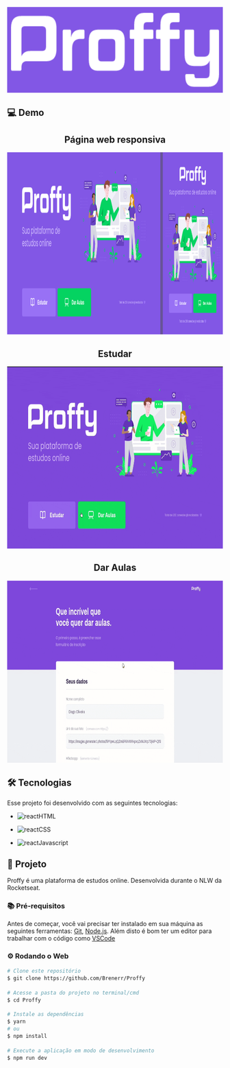 
<img src="./github/Logo.png" alt="web" height="200">

<br>

## 💻 Demo
<div align="center" >
  <h2 align="center">Página web responsiva</h2>
  <img src="./github/Web-resp.png" alt="web" height="425">

  <h2 align="center">Estudar</h2>
  <img src="./github/Study.gif" alt="demo-study" height="425">
  <br>

  <h2 align="center">Dar Aulas</h2>
  <img src="./github/Give-classes.gif" alt="demo-give-classes" height="425">
</div>

## 🛠 Tecnologias

Esse projeto foi desenvolvido com as seguintes tecnologias:

- <img src="https://devicons.github.io/devicon/devicon.git/icons/html5/html5-original.svg" alt="react" width="20" height="20"/>HTML
  
- <img src="https://devicons.github.io/devicon/devicon.git/icons/css3/css3-original.svg" alt="react" width="20" height="20"/>CSS

- <img src="https://devicons.github.io/devicon/devicon.git/icons/javascript/javascript-original.svg" alt="react" width="20" height="20"/>Javascript

## 📜 Projeto

Proffy é uma plataforma de estudos online. Desenvolvida durante o NLW da Rocketseat.

### 📚 Pré-requisitos

Antes de começar, você vai precisar ter instalado em sua máquina as seguintes ferramentas:
[Git](https://git-scm.com), [Node.js](https://nodejs.org/en/).
Além disto é bom ter um editor para trabalhar com o código como [VSCode](https://code.visualstudio.com/)

### ⚙️ Rodando o Web

```bash
# Clone este repositório
$ git clone https://github.com/Brenerr/Proffy

# Acesse a pasta do projeto no terminal/cmd
$ cd Proffy

# Instale as dependências
$ yarn
# ou
$ npm install

# Execute a aplicação em modo de desenvolvimento
$ npm run dev

